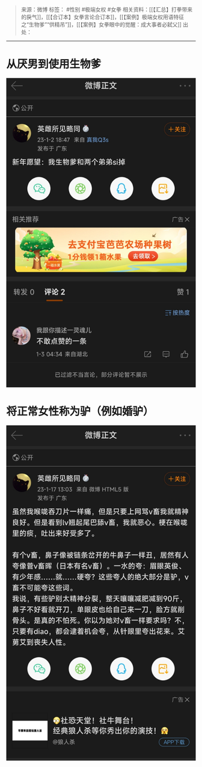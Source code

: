 > 来源：微博
> 标签： #性别 #极端女权  #女拳
> 相关资料：[[【汇总】打拳带来的戾气]]，[[【合订本】女拳言论合订本]]，[[【案例】极端女权用语特征之“生物爹”“供精吊”]]，[[【案例】女拳眼中的觉醒：成大事者必弑父]]
> 出处：
***
# 从厌男到使用生物爹
[![IMG_20230120_225323.jpg](https://raw.githubusercontent.com/bluntvoice/mypic/main/IMG_20230120_225323.jpg)](https://raw.githubusercontent.com/bluntvoice/mypic/main/IMG_20230120_225323.jpg)
# 将正常女性称为驴（例如婚驴）
[![IMG_20230120_225340.jpg](https://raw.githubusercontent.com/bluntvoice/mypic/main/IMG_20230120_225340.jpg)](https://raw.githubusercontent.com/bluntvoice/mypic/main/IMG_20230120_225340.jpg)